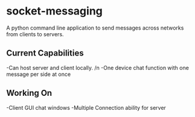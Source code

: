 # socket-messaging
A python command line application to send messages across networks from clients to servers.

## Current Capabilities
-Can host server and client locally. /n
-One device chat function with one message per side at once

## Working On
-Client GUI chat windows
-Multiple Connection ability for server
